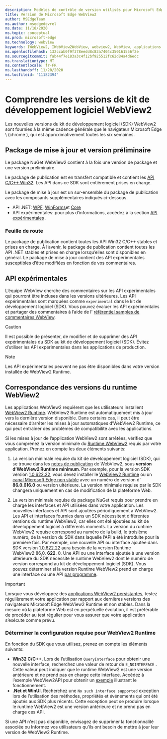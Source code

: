 ```yaml
---
description: Modèles de contrôle de version utilisés pour Microsoft Edge WebView2
title: Version de Microsoft Edge WebView2
author: MSEdgeTeam
ms.author: msedgedevrel
ms.date: 11/18/2020
ms.topic: conceptual
ms.prod: microsoft-edge
ms.technology: webview
keywords: IWebView2, IWebView2WebView, webview2, WebView, applications WPF, WPF, Edge, ICoreWebView2, ICoreWebView2Host, contrôle de navigateur, html Edge
ms.openlocfilehash: 132ccab0f9f378eedd8c83a7404c350161556f2e
ms.sourcegitcommit: fab44f7e183a3c4f12bf925512fc62d84a4d6edc
ms.translationtype: MT
ms.contentlocale: fr-FR
ms.lasthandoff: 11/20/2020
ms.locfileid: "11182394"
---
```

# Comprendre les versions de kit de développement logiciel WebView2

Les nouvelles versions du kit de développement logiciel (SDK) WebView2 sont fournies à la même cadence générale que le navigateur Microsoft Edge \ (chrome \), qui est approximativement toutes les six semaines.  

## Package de mise à jour et version préliminaire  

Le package NuGet WebView2 contient à la fois une version de package et une version préliminaire.  

Le package de publication est en transfert compatible et contient les [API C/C++ Win32][ReferenceWin32].  Les API dans ce SDK sont entièrement prises en charge.  

Le package de mise à jour est un sur-ensemble du package de publication avec les composants supplémentaires indiqués ci-dessous.  

*   API .NET: [WPF][DotnetMicrosoftWebWebview2WpfNamespace], [WinForms][DotnetMicrosoftWebWebview2WinformsNamespace]et [Core][DotnetMicrosoftWebWebview2CoreNamespace]  
*   API expérimentales: pour plus d’informations, accédez à la section [API expérimentales](#experimental-apis) .  

### Feuille de route  

Le package de publication contient toutes les API Win32 C/C++ stables et prises en charge.  À l’avenir, le package de publication contient toutes les API .NET stables et prises en charge lorsqu’elles sont disponibles en général.  Le package de mise à jour contient des API expérimentales susceptibles d’être modifiées en fonction de vos commentaires. 

## API expérimentales  

L’équipe WebView cherche des commentaires sur les API expérimentales qui pourront être incluses dans les versions ultérieures.  Les API expérimentales sont marquées comme `experimental` dans le kit de développement logiciel (SDK).  Vous pouvez évaluer les API expérimentales et partager des commentaires à l’aide de l' [référentiel samples de commentaires WebView][GithubMicrosoftedgeWebviewfeedback].  

> [!CAUTION]
> Il est possible de présenter, de modifier et de supprimer des API expérimentales du SDK au kit de développement logiciel (SDK).  Évitez d’utiliser les API expérimentales dans les applications de production.  

> [!NOTE]
> Les API expérimentales peuvent ne pas être disponibles dans votre version installée de WebView2 Runtime.  

## Correspondance des versions du runtime WebView2  
Les applications WebView2 requièrent que les utilisateurs installent [WebView2 Runtime][MicrosoftDeveloperEdgeWebview2]. WebView2 Runtime est automatiquement mis à jour vers la dernière version disponible. Dans certains cas, il peut être nécessaire d’arrêter les mises à jour automatiques d’WebView2 Runtime, ce qui peut entraîner des problèmes de compatibilité avec les applications.

Si les mises à jour de l’application WebView2 sont arrêtées, vérifiez que vous comprenez la version minimale du [Runtime WebView2][MicrosoftDeveloperEdgeWebview2] requis par votre application. Prenez en compte les deux éléments suivants:  

1. La version minimale requise du kit de développement logiciel (SDK), qui se trouve dans les [notes de publication][Releasenotes] de WebView2, sous **version d’WebView2 Runtime minimum**. Par exemple, pour la version SDK version [1.0.622.22](https://docs.microsoft.com/microsoft-edge/webview2/releasenotes#1062222), vous devez installer le [WebView2 Runtime][MicrosoftDeveloperEdgeWebview2] ou un [canal Microsoft Edge non stable][MicrosoftedgeinsiderDownload] avec un numéro de version d' **86.0.616.0** ou version ultérieure. La version minimale requise par le SDK changera uniquement en cas de modification de la plateforme Web.

2. La version minimale requise du package NuGet requis pour prendre en charge les interfaces et API utilisées dans votre application. Les nouvelles interfaces et API sont ajoutées périodiquement à WebView2. Les API et interfaces fournies dans un SDK nécessitent différentes versions du runtime WebView2, car elles ont été ajoutées au kit de développement logiciel à différents moments.  La version du runtime WebView2 requise correspond au numéro de la build, le troisième numéro, de la version du SDK dans laquelle l’API a été introduite pour la première fois. Par exemple, une nouvelle API ou interface ajoutée dans SDK version [1.0.622.22](https://docs.microsoft.com/microsoft-edge/webview2/releasenotes#1062222) aura besoin de la version Runtime WebView2:86,0. **622**. 0. Une API ou une interface ajoutée à une version ultérieure du SDK nécessite le runtime WebView2 dont le numéro de version correspond au kit de développement logiciel (SDK). Vous pouvez déterminer si la version Runtime WebView2 prend en charge une interface ou une API [par programme](#determine-webview2-runtime-requirement).

> [!IMPORTANT]
> Lorsque vous développez des [applications WebView2 persistantes](distribution.md#evergreen-distribution-mode), testez régulièrement votre application par rapport aux dernières versions des navigateurs Microsoft Edge WebView2 Runtime et non stables.  Dans la mesure où la plateforme Web est en perpétuelle évolution, il est préférable de procéder au test régulier pour vous assurer que votre application s’exécute comme prévu.  

### Déterminer la configuration requise pour WebView2 Runtime

En fonction du SDK que vous utilisez, prenez en compte les éléments suivants: 

*   **Win32 C/C++**.  Lors de l’utilisation `QueryInterface` pour obtenir une nouvelle interface, recherchez une valeur de retour de `E_NOINTERFACE` .  Cette valeur peut indiquer que le runtime WebView2 est une version antérieure et ne prend pas en charge cette interface. Accédez à l’exemple WebView2API pour obtenir un [exemple](https://github.com/MicrosoftEdge/WebView2Samples/blob/8ec7de9d3e80a942bc7025cffad98eee75e11e64/SampleApps/WebView2APISample/AppWindow.cpp#L622) illustrant le fonctionnement.
*   **.Net et WinUI**.  Recherchez une `No such interface supported` exception lors de l’utilisation des méthodes, propriétés et événements qui ont été ajoutés aux SDK plus récents.  Cette exception peut se produire lorsque le runtime WebView2 est une version antérieure et ne prend pas en charge ces API.  

Si une API n’est pas disponible, envisagez de supprimer la fonctionnalité associée ou Informez vos utilisateurs qu’ils ont besoin de mettre à jour leur version de WebView2 Runtime.  



 

<!--## Versioning  

After you have used a particular version of the SDK to build your app, your app may end up running with an older or newer version of installed browser binaries.  Until version 1.0.0.0 of WebView2 there may be breaking changes during updates that prevent your SDK from working with different versions of installed browser binaries.  After version 1.0.0.0, different versions of the SDK may work with different versions of the installed browser by using the following best practices.  

1.  To account for breaking changes to the API be sure to check for failure when requesting the DLL export `CreateCoreWebView2Environment` and when running `QueryInterface` on any `CoreWebView2` object.  A return value of `E_NOINTERFACE` indicates that the SDK is not compatible with the Microsoft Edge browser binaries.  
1.  Checking for failure from `QueryInterface` also accounts for cases where the SDK is newer than the version of the Microsoft Edge browser and your app attempts to use an interface of which the Microsoft Edge browser is unaware.  

1.  When an interface is unavailable, you may consider disabling the associated feature if possible, or otherwise informing your users to update their browsers.  -->  

<!--links -->  

[Releasenotes]: ../releasenotes.md "Notes de publication pour WebView2 SDK | Documents Microsoft"  

[DeployedgeChannels]: /deployedge/microsoft-edge-channels "Vue d’ensemble des canaux Microsoft Edge | Documents Microsoft"  

[DotnetMicrosoftWebWebview2CoreNamespace]: /dotnet/api/microsoft.web.webview2.core "Espace de noms Microsoft. Web. WebView2. Core | Documents Microsoft"  
[DotnetMicrosoftWebWebview2WpfNamespace]: /dotnet/api/microsoft.web.webview2.wpf "Espace de noms Microsoft. Web. WebView2. WPF | Documents Microsoft"  
[DotnetMicrosoftWebWebview2WinformsNamespace]: /dotnet/api/microsoft.web.webview2.winforms "Espace de noms Microsoft. Web. WebView2. WinForms | Documents Microsoft"  
[ReferenceWin32]: /microsoft-edge/webview2/reference/win32 "Référence C++ Win32 WebView2 | Documents Microsoft"  

[MicrosoftDeveloperEdgeWebview2]: https://developer.microsoft.com/microsoft-edge/webview2/ "Microsoft Edge WebView2 | Développeur Microsoft"  

[GithubMicrosoftedgeWebviewfeedback]: https://github.com/MicrosoftEdge/WebViewFeedback "Commentaires sur le WebView-MicrosoftEdge/WebViewFeedback | GitHub"  

[MicrosoftedgeinsiderDownload]: https://www.microsoftedgeinsider.com/download "Télécharger les canaux Microsoft Edge Insider"  
